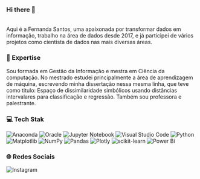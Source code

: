 ### Hi there 👋

<p align="left"><br>Aqui é a Fernanda Santos, uma apaixonada por transformar dados em informação, trabalho na área de dados desde 2017, e já participei de vários projetos como cientista de dados nas mais diversas áreas.</p>

###

### 🚀 Expertise
Sou formada em Gestão da Informação e mestra em Ciência da computação. No mestrado estudei principalmente a área de aprendizagem de máquina, escrevendo minha dissertação nessa mesma linha, que teve como titulo: Espaço de dissimilaridade simbólicos usando distâncias intervalares para classificação e regressão. Também sou professora e palestrante.
###

### 💻 Tech Stak
![Anaconda](https://img.shields.io/badge/Anaconda-%2344A833.svg?style=for-the-badge&logo=anaconda&logoColor=white)
![Oracle](https://img.shields.io/badge/Oracle-F80000?style=for-the-badge&logo=oracle&logoColor=white)
![Jupyter Notebook](https://img.shields.io/badge/jupyter-%23FA0F00.svg?style=for-the-badge&logo=jupyter&logoColor=white)
![Visual Studio Code](https://img.shields.io/badge/Visual%20Studio%20Code-0078d7.svg?style=for-the-badge&logo=visual-studio-code&logoColor=white)
![Python](https://img.shields.io/badge/python-3670A0?style=for-the-badge&logo=python&logoColor=ffdd54)
![Matplotlib](https://img.shields.io/badge/Matplotlib-%23ffffff.svg?style=for-the-badge&logo=Matplotlib&logoColor=black)
![NumPy](https://img.shields.io/badge/numpy-%23013243.svg?style=for-the-badge&logo=numpy&logoColor=white)
![Pandas](https://img.shields.io/badge/pandas-%23150458.svg?style=for-the-badge&logo=pandas&logoColor=white)
![Plotly](https://img.shields.io/badge/Plotly-%233F4F75.svg?style=for-the-badge&logo=plotly&logoColor=white)
![scikit-learn](https://img.shields.io/badge/scikit--learn-%23F7931E.svg?style=for-the-badge&logo=scikit-learn&logoColor=white)
![Power Bi](https://img.shields.io/badge/power_bi-F2C811?style=for-the-badge&logo=powerbi&logoColor=black)
###

### 🌐 Redes Sociais
![Instagram](https://img.shields.io/badge/Instagram-%23E4405F.svg?style=for-the-badge&logo=Instagram&logoColor=white)
###
